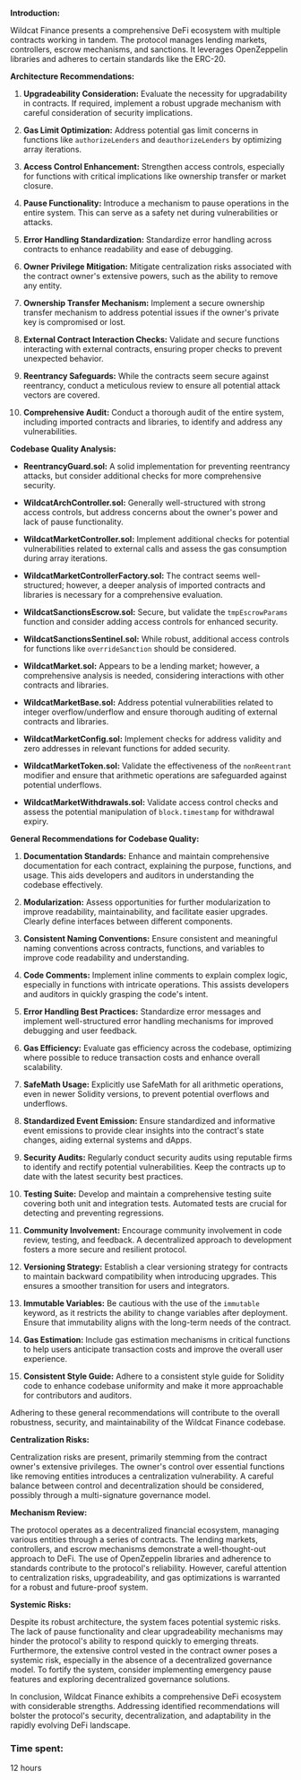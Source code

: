 **Introduction:**

Wildcat Finance presents a comprehensive DeFi ecosystem with multiple contracts working in tandem. The protocol manages lending markets, controllers, escrow mechanisms, and sanctions. It leverages OpenZeppelin libraries and adheres to certain standards like the ERC-20.

**Architecture Recommendations:**

1. **Upgradeability Consideration:** Evaluate the necessity for upgradability in contracts. If required, implement a robust upgrade mechanism with careful consideration of security implications.

2. **Gas Limit Optimization:** Address potential gas limit concerns in functions like `authorizeLenders` and `deauthorizeLenders` by optimizing array iterations.

3. **Access Control Enhancement:** Strengthen access controls, especially for functions with critical implications like ownership transfer or market closure.

4. **Pause Functionality:** Introduce a mechanism to pause operations in the entire system. This can serve as a safety net during vulnerabilities or attacks.

5. **Error Handling Standardization:** Standardize error handling across contracts to enhance readability and ease of debugging.

6. **Owner Privilege Mitigation:** Mitigate centralization risks associated with the contract owner's extensive powers, such as the ability to remove any entity.

7. **Ownership Transfer Mechanism:** Implement a secure ownership transfer mechanism to address potential issues if the owner's private key is compromised or lost.

8. **External Contract Interaction Checks:** Validate and secure functions interacting with external contracts, ensuring proper checks to prevent unexpected behavior.

9. **Reentrancy Safeguards:** While the contracts seem secure against reentrancy, conduct a meticulous review to ensure all potential attack vectors are covered.

10. **Comprehensive Audit:** Conduct a thorough audit of the entire system, including imported contracts and libraries, to identify and address any vulnerabilities.

**Codebase Quality Analysis:**

- **ReentrancyGuard.sol:** A solid implementation for preventing reentrancy attacks, but consider additional checks for more comprehensive security.

- **WildcatArchController.sol:** Generally well-structured with strong access controls, but address concerns about the owner's power and lack of pause functionality.

- **WildcatMarketController.sol:** Implement additional checks for potential vulnerabilities related to external calls and assess the gas consumption during array iterations.

- **WildcatMarketControllerFactory.sol:** The contract seems well-structured; however, a deeper analysis of imported contracts and libraries is necessary for a comprehensive evaluation.

- **WildcatSanctionsEscrow.sol:** Secure, but validate the `tmpEscrowParams` function and consider adding access controls for enhanced security.

- **WildcatSanctionsSentinel.sol:** While robust, additional access controls for functions like `overrideSanction` should be considered.

- **WildcatMarket.sol:** Appears to be a lending market; however, a comprehensive analysis is needed, considering interactions with other contracts and libraries.

- **WildcatMarketBase.sol:** Address potential vulnerabilities related to integer overflow/underflow and ensure thorough auditing of external contracts and libraries.

- **WildcatMarketConfig.sol:** Implement checks for address validity and zero addresses in relevant functions for added security.

- **WildcatMarketToken.sol:** Validate the effectiveness of the `nonReentrant` modifier and ensure that arithmetic operations are safeguarded against potential underflows.

- **WildcatMarketWithdrawals.sol:** Validate access control checks and assess the potential manipulation of `block.timestamp` for withdrawal expiry.

**General Recommendations for Codebase Quality:**

1. **Documentation Standards:** Enhance and maintain comprehensive documentation for each contract, explaining the purpose, functions, and usage. This aids developers and auditors in understanding the codebase effectively.

2. **Modularization:** Assess opportunities for further modularization to improve readability, maintainability, and facilitate easier upgrades. Clearly define interfaces between different components.

3. **Consistent Naming Conventions:** Ensure consistent and meaningful naming conventions across contracts, functions, and variables to improve code readability and understanding.

4. **Code Comments:** Implement inline comments to explain complex logic, especially in functions with intricate operations. This assists developers and auditors in quickly grasping the code's intent.

5. **Error Handling Best Practices:** Standardize error messages and implement well-structured error handling mechanisms for improved debugging and user feedback.

6. **Gas Efficiency:** Evaluate gas efficiency across the codebase, optimizing where possible to reduce transaction costs and enhance overall scalability.

7. **SafeMath Usage:** Explicitly use SafeMath for all arithmetic operations, even in newer Solidity versions, to prevent potential overflows and underflows.

8. **Standardized Event Emission:** Ensure standardized and informative event emissions to provide clear insights into the contract's state changes, aiding external systems and dApps.

9. **Security Audits:** Regularly conduct security audits using reputable firms to identify and rectify potential vulnerabilities. Keep the contracts up to date with the latest security best practices.

10. **Testing Suite:** Develop and maintain a comprehensive testing suite covering both unit and integration tests. Automated tests are crucial for detecting and preventing regressions.

11. **Community Involvement:** Encourage community involvement in code review, testing, and feedback. A decentralized approach to development fosters a more secure and resilient protocol.

12. **Versioning Strategy:** Establish a clear versioning strategy for contracts to maintain backward compatibility when introducing upgrades. This ensures a smoother transition for users and integrators.

13. **Immutable Variables:** Be cautious with the use of the `immutable` keyword, as it restricts the ability to change variables after deployment. Ensure that immutability aligns with the long-term needs of the contract.

14. **Gas Estimation:** Include gas estimation mechanisms in critical functions to help users anticipate transaction costs and improve the overall user experience.

15. **Consistent Style Guide:** Adhere to a consistent style guide for Solidity code to enhance codebase uniformity and make it more approachable for contributors and auditors.

Adhering to these general recommendations will contribute to the overall robustness, security, and maintainability of the Wildcat Finance codebase.

**Centralization Risks:**

Centralization risks are present, primarily stemming from the contract owner's extensive privileges. The owner's control over essential functions like removing entities introduces a centralization vulnerability. A careful balance between control and decentralization should be considered, possibly through a multi-signature governance model.

**Mechanism Review:**

The protocol operates as a decentralized financial ecosystem, managing various entities through a series of contracts. The lending markets, controllers, and escrow mechanisms demonstrate a well-thought-out approach to DeFi. The use of OpenZeppelin libraries and adherence to standards contribute to the protocol's reliability. However, careful attention to centralization risks, upgradeability, and gas optimizations is warranted for a robust and future-proof system.

**Systemic Risks:**

Despite its robust architecture, the system faces potential systemic risks. The lack of pause functionality and clear upgradeability mechanisms may hinder the protocol's ability to respond quickly to emerging threats. Furthermore, the extensive control vested in the contract owner poses a systemic risk, especially in the absence of a decentralized governance model. To fortify the system, consider implementing emergency pause features and exploring decentralized governance solutions.

In conclusion, Wildcat Finance exhibits a comprehensive DeFi ecosystem with considerable strengths. Addressing identified recommendations will bolster the protocol's security, decentralization, and adaptability in the rapidly evolving DeFi landscape.

### Time spent:
12 hours